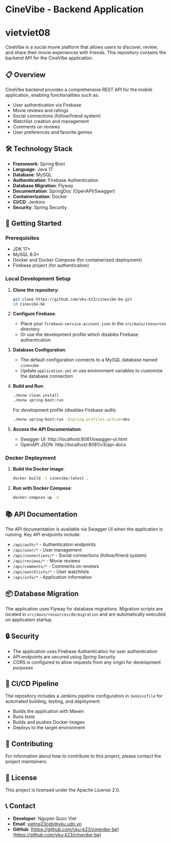 # CineVibe - Backend Application
# vietviet08

CineVibe is a social movie platform that allows users to discover, review, and share their movie experiences with friends. This repository contains the backend API for the CineVibe application.

## 📋 Overview

CineVibe backend provides a comprehensive REST API for the mobile application, enabling functionalities such as:

- User authentication via Firebase
- Movie reviews and ratings
- Social connections (follow/friend system)
- Watchlist creation and management
- Comments on reviews
- User preferences and favorite genres

## 🛠️ Technology Stack

- **Framework**: Spring Boot
- **Language**: Java 17
- **Database**: MySQL
- **Authentication**: Firebase Authentication
- **Database Migration**: Flyway
- **Documentation**: SpringDoc (OpenAPI/Swagger)
- **Containerization**: Docker
- **CI/CD**: Jenkins
- **Security**: Spring Security

## 🚀 Getting Started

### Prerequisites

- JDK 17+
- MySQL 8.0+
- Docker and Docker Compose (for containerized deployment)
- Firebase project (for authentication)

### Local Development Setup

1. **Clone the repository**:
   ```bash
   git clone https://github.com/vku-k23/cinevibe-be.git
   cd cinevibe-be
   ```

2. **Configure Firebase**:
   - Place your `firebase-service-account.json` in the `src/main/resources` directory
   - Or use the development profile which disables Firebase authentication

3. **Database Configuration**:
   - The default configuration connects to a MySQL database named `cinevibe`
   - Update `application.yml` or use environment variables to customize the database connection

4. **Build and Run**:
   ```bash
   ./mvnw clean install
   ./mvnw spring-boot:run
   ```
   
   For development profile (disables Firebase auth):
   ```bash
   ./mvnw spring-boot:run -Dspring.profiles.active=dev
   ```

5. **Access the API Documentation**:
   - Swagger UI: http://localhost:8081/swagger-ui.html
   - OpenAPI JSON: http://localhost:8081/v3/api-docs

### Docker Deployment

1. **Build the Docker image**:
   ```bash
   docker build -t cinevibe:latest .
   ```

2. **Run with Docker Compose**:
   ```bash
   docker-compose up -d
   ```

## 📚 API Documentation

The API documentation is available via Swagger UI when the application is running. Key API endpoints include:

- `/api/auth/*` - Authentication endpoints
- `/api/user/*` - User management
- `/api/connections/*` - Social connections (follow/friend system)
- `/api/reviews/*` - Movie reviews
- `/api/comments/*` - Comments on reviews
- `/api/watchlists/*` - User watchlists
- `/api/info/*` - Application information

## 📦 Database Migration

The application uses Flyway for database migrations. Migration scripts are located in `src/main/resources/db/migration` and are automatically executed on application startup.

## 🔒 Security

- The application uses Firebase Authentication for user authentication
- API endpoints are secured using Spring Security
- CORS is configured to allow requests from any origin for development purposes

## 🚢 CI/CD Pipeline

The repository includes a Jenkins pipeline configuration in `Jenkinsfile` for automated building, testing, and deployment:

- Builds the application with Maven
- Runs tests
- Builds and pushes Docker images
- Deploys to the target environment

## 👥 Contributing

For information about how to contribute to this project, please contact the project maintainers.

## 📜 License

This project is licensed under the Apache License 2.0.

## 📞 Contact

- **Developer**: Nguyen Quoc Viet
- **Email**: vietnq23ceb@vku.udn.vn
- **GitHub**: [https://github.com/vku-k23/cinevibe-be](https://github.com/vku-k23/cinevibe-be)